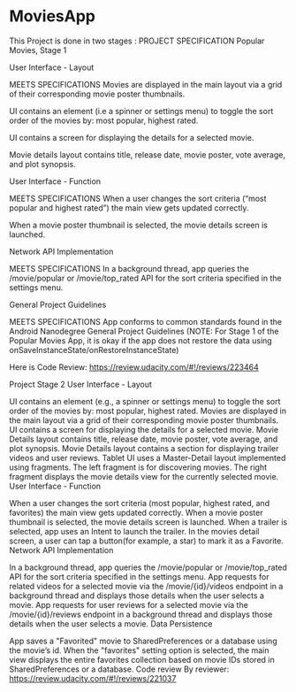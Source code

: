 # MoviesApp
This Project is done in two stages :
PROJECT SPECIFICATION
Popular Movies, Stage 1

User Interface - Layout

MEETS SPECIFICATIONS
Movies are displayed in the main layout via a grid of their corresponding movie poster thumbnails.

UI contains an element (i.e a spinner or settings menu) to toggle the sort order of the movies by: most popular, highest rated.

UI contains a screen for displaying the details for a selected movie.

Movie details layout contains title, release date, movie poster, vote average, and plot synopsis.

User Interface - Function

MEETS SPECIFICATIONS
When a user changes the sort criteria (“most popular and highest rated”) the main view gets updated correctly.

When a movie poster thumbnail is selected, the movie details screen is launched.

Network API Implementation

MEETS SPECIFICATIONS
In a background thread, app queries the /movie/popular or /movie/top_rated API for the sort criteria specified in the settings menu.

General Project Guidelines

MEETS SPECIFICATIONS
App conforms to common standards found in the Android Nanodegree General Project Guidelines (NOTE: For Stage 1 of the Popular Movies App, it is okay if the app does not restore the data using onSaveInstanceState/onRestoreInstanceState)

Here is Code Review:
https://review.udacity.com/#!/reviews/223464


Project Stage 2
User Interface - Layout

UI contains an element (e.g., a spinner or settings menu) to toggle the sort order of the movies by: most popular, highest rated.
Movies are displayed in the main layout via a grid of their corresponding movie poster thumbnails.
UI contains a screen for displaying the details for a selected movie.
Movie Details layout contains title, release date, movie poster, vote average, and plot synopsis.
Movie Details layout contains a section for displaying trailer videos and user reviews.
Tablet UI uses a Master-Detail layout implemented using fragments. The left fragment is for discovering movies. The right fragment displays the movie details view for the currently selected movie.
User Interface - Function

When a user changes the sort criteria (most popular, highest rated, and favorites) the main view gets updated correctly.
When a movie poster thumbnail is selected, the movie details screen is launched.
When a trailer is selected, app uses an Intent to launch the trailer.
In the movies detail screen, a user can tap a button(for example, a star) to mark it as a Favorite.
Network API Implementation

In a background thread, app queries the /movie/popular or /movie/top_rated API for the sort criteria specified in the settings menu.
App requests for related videos for a selected movie via the /movie/{id}/videos endpoint in a background thread and displays those details when the user selects a movie.
App requests for user reviews for a selected movie via the /movie/{id}/reviews endpoint in a background thread and displays those details when the user selects a movie.
Data Persistence

App saves a "Favorited" movie to SharedPreferences or a database using the movie’s id.
When the "favorites" setting option is selected, the main view displays the entire favorites collection based on movie IDs stored in SharedPreferences or a database.
Code review By reviewer:
https://review.udacity.com/#!/reviews/221037
